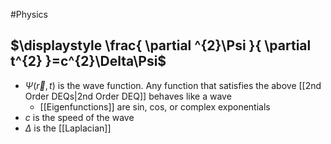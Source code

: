#Physics
## $\displaystyle \frac{ \partial ^{2}\Psi }{ \partial t^{2} }=c^{2}\Delta\Psi$
* $\displaystyle \Psi(\vec{r},t)$ is the wave function. Any function that satisfies the above [[2nd Order DEQs|2nd Order DEQ]] behaves like a wave
	* [[Eigenfunctions]] are sin, cos, or complex exponentials
* $\displaystyle c$ is the speed of the wave
* $\displaystyle \Delta$ is the [[Laplacian]]
